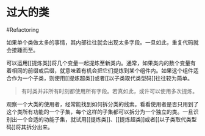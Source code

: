 # 过大的类
#Refactoring  

如果单个类做太多的事情，其内部往往就会出现太多字段。一旦如此，重复代码就会接踵而至。

可以运用[[提炼类]]将几个变量一起提炼至新类内。通常，如果类内的数个变量有着相同的前缀或后缀，就意味着有机会把它们提炼到某个组件内。如果这个组件适合作为一个子类，则使用[[提炼超类]]或者[[以子类取代类型码]]往往较为简单。

> 有时类并非所有时刻都使用所有字段。若真如此，或许可以使用多次提炼。

观察一个大类的使用者，经常能找到如何拆分类的线索。看看使用者是否只用到了这个类所有功能的一个子集，每个这样的子集都可以拆分为一个独立的类。一旦识别出一个合适的功能子集，就试用[[提炼类]]、[[提炼超类]]或者[[以子类取代类型码]]将其拆分出来。
